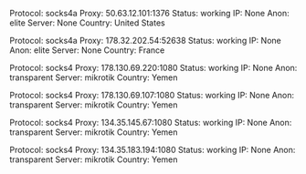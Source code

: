 Protocol: socks4a
Proxy: 50.63.12.101:1376
Status: working
IP: None
Anon: elite
Server: None
Country: United States

Protocol: socks4a
Proxy: 178.32.202.54:52638
Status: working
IP: None
Anon: elite
Server: None
Country: France

Protocol: socks4
Proxy: 178.130.69.220:1080
Status: working
IP: None
Anon: transparent
Server: mikrotik
Country: Yemen

Protocol: socks4
Proxy: 178.130.69.107:1080
Status: working
IP: None
Anon: transparent
Server: mikrotik
Country: Yemen

Protocol: socks4
Proxy: 134.35.145.67:1080
Status: working
IP: None
Anon: transparent
Server: mikrotik
Country: Yemen

Protocol: socks4
Proxy: 134.35.183.194:1080
Status: working
IP: None
Anon: transparent
Server: mikrotik
Country: Yemen

